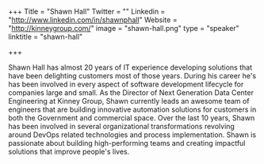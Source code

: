 +++
Title = "Shawn Hall"
Twitter = ""
Linkedin = "http://www.linkedin.com/in/shawnphall"
Website = "http://kinneygroup.com/"
image = "shawn-hall.png"
type = "speaker"
linktitle = "shawn-hall"

+++

Shawn Hall has almost 20 years of IT experience developing solutions
that have been delighting customers most of those years. During his
career he's has been involved in every aspect of software development
lifecycle for companies large and small. As the Director of Next
Generation Data Center Engineering at Kinney Group, Shawn currently
leads an awesome team of engineers that are building innovative
automation solutions for customers in both the Government and commercial
space. Over the last 10 years, Shawn has been involved in several
organizational transformations revolving around DevOps related
technologies and process implementation. Shawn is passionate about
building high-performing teams and creating impactful solutions that
improve people's lives.

